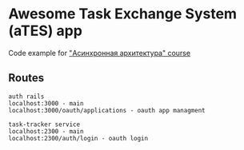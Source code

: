 # Awesome Task Exchange System (aTES) app

Code example for ["Асинхронная архитектура" course](http://education.borshev.com/architecture)


## Routes

```
auth rails
localhost:3000 - main
localhost:3000/oauth/applications - oauth app managment

task-tracker service
localhost:2300 - main
localhost:2300/auth/login - oauth login
```

